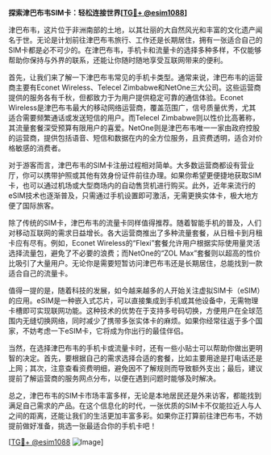 **探索津巴布韦SIM卡：轻松连接世界[[TG💪+ @esim1088](https://t.me/s/esim1088)]**

津巴布韦，这片位于非洲南部的土地，以其壮丽的大自然风光和丰富的文化遗产闻名于世。无论是计划前往津巴布韦旅行、工作还是长期居住，拥有一张适合自己的SIM卡都是必不可少的。在津巴布韦，手机卡和流量卡的选择多种多样，不仅能够帮助你保持与外界的联系，还能让你随时随地享受互联网带来的便利。

首先，让我们来了解一下津巴布韦常见的手机卡类型。通常来说，津巴布韦的运营商主要有Econet Wireless、Telecel Zimbabwe和NetOne三大公司。这些运营商提供的服务各有千秋，但都致力于为用户提供稳定可靠的通信体验。Econet Wireless是津巴布韦最大的移动网络运营商，覆盖范围广，信号质量优秀，尤其适合需要频繁通话或发送短信的用户。而Telecel Zimbabwe则以性价比高著称，其流量套餐深受预算有限用户的喜爱。NetOne则是津巴布韦唯一一家由政府控股的运营商，提供包括语音、短信和数据在内的全方位服务，且资费透明，适合对价格敏感的消费者。

对于游客而言，津巴布韦的SIM卡注册过程相对简单。大多数运营商都设有营业厅，你可以携带护照或其他有效身份证件前往办理。如果你希望更便捷地获取SIM卡，也可以通过机场或大型商场内的自动售货机进行购买。此外，近年来流行的eSIM技术也逐渐普及，只需通过手机设置即可激活，无需更换实体卡，极大地方便了国际旅客。

除了传统的SIM卡，津巴布韦的流量卡同样值得推荐。随着智能手机的普及，人们对移动互联网的需求日益增长。各大运营商推出了多种流量套餐，从日租卡到月租卡应有尽有。例如，Econet Wireless的“Flexi”套餐允许用户根据实际使用量灵活选择流量包，避免了不必要的浪费；而NetOne的“ZOL Max”套餐则以超高的性价比吸引了大量用户。无论你是需要短暂访问津巴布韦还是长期居住，总能找到一款适合自己的流量卡。

值得一提的是，随着科技的发展，如今越来越多的人开始关注虚拟SIM卡（eSIM）的应用。eSIM是一种嵌入式芯片，可以直接集成到手机或其他设备中，无需物理卡槽即可实现联网功能。这种技术的优势在于支持多号码切换，方便用户在全球范围内无缝切换网络，同时减少了携带多张实体卡的麻烦。如果你经常往返于多个国家，不妨考虑一下eSIM卡，它将成为你出行的最佳伴侣。

当然，在选择津巴布韦的手机卡或流量卡时，还有一些小贴士可以帮助你做出更明智的决定。首先，要根据自己的需求选择合适的套餐，比如主要用途是打电话还是上网；其次，注意查看资费明细，避免因不了解规则而导致额外支出；最后，建议提前了解运营商的服务网点分布，以便在遇到问题时能够及时解决。

总之，津巴布韦的SIM卡市场丰富多样，无论是本地居民还是外来访客，都能找到满足自己需求的产品。在这个信息化的时代，一张优质的SIM卡不仅能拉近人与人之间的距离，还能让我们的生活更加丰富多彩。如果你正打算前往津巴布韦，不妨提前做好准备，挑选一张最适合你的手机卡吧！

[[TG💪+ @esim1088](https://t.me/s/esim1088) ![Image](https://i.postimg.cc/4NQfJmqS/Snipaste-2025-05-13-00-14-12.png)]